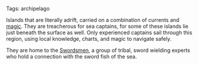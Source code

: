 Tags: archipelago

Islands that are literally adrift, carried on a combination of currents and [magic](Magic). They are treacherous for sea captains, for some of these islands lie just beneath the surface as well. Only experienced captains sail through this region, using local knowledge, charts, and magic to navigate safely. 

They are home to the [Swordsmen](Swordsmen), a group of tribal, sword wielding experts who hold a connection with the sword fish of the sea.